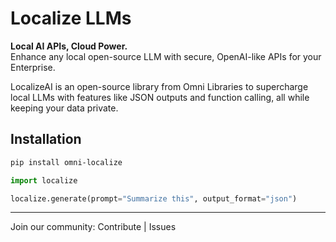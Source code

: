 # Localize LLMs

**Local AI APIs, Cloud Power.**  
Enhance any local open-source LLM with secure, OpenAI-like APIs for your Enterprise.

LocalizeAI is an open-source library from Omni Libraries to supercharge local LLMs with features like JSON outputs and function calling, all while keeping your data private.

## Installation

```bash
pip install omni-localize
```

```python
import localize

localize.generate(prompt="Summarize this", output_format="json")
```
--- 

Join our community: Contribute | Issues
